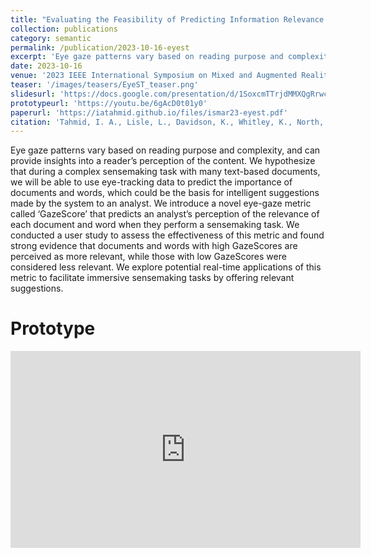 ```yaml
---
title: "Evaluating the Feasibility of Predicting Information Relevance During Sensemaking with Eye Gaze Data"
collection: publications
category: semantic
permalink: /publication/2023-10-16-eyest
excerpt: 'Eye gaze patterns vary based on reading purpose and complexity, and can provide insights into a reader’s perception of the content. We hypothesize that during a complex sensemaking task with many text-based documents, we will be able to use eye-tracking data to predict the importance of documents and words, which could be the basis for intelligent suggestions made by the system to an analyst. We introduce a novel eye-gaze metric called ‘GazeScore’ that predicts an analyst’s perception of the relevance of each document and word when they perform a sensemaking task. We conducted a user study to assess the effectiveness of this metric and found strong evidence that documents and words with high GazeScores are perceived as more relevant, while those with low GazeScores were considered less relevant. We explore potential real-time applications of this metric to facilitate immersive sensemaking tasks by offering relevant suggestions.'
date: 2023-10-16
venue: '2023 IEEE International Symposium on Mixed and Augmented Reality (ISMAR)'
teaser: '/images/teasers/EyeST_teaser.png'
slidesurl: 'https://docs.google.com/presentation/d/1SoxcmTTrjdMMXQgRrwcDIOEG4CSFqZkd'
prototypeurl: 'https://youtu.be/6gAcD0t01y0'
paperurl: 'https://iatahmid.github.io/files/ismar23-eyest.pdf'
citation: 'Tahmid, I. A., Lisle, L., Davidson, K., Whitley, K., North, C., & Bowman, D. A. (2023, October). <em>Evaluating the Feasibility of Predicting Information Relevance During Sensemaking with Eye Gaze Data</em>. In 2023 IEEE International Symposium on Mixed and Augmented Reality (ISMAR) (pp. 713-722). IEEE.'
---
```


Eye gaze patterns vary based on reading purpose and complexity, and can provide insights into a reader’s perception of the content. We hypothesize that during a complex sensemaking task with many text-based documents, we will be able to use eye-tracking data to predict the importance of documents and words, which could be the basis for intelligent suggestions made by the system to an analyst. We introduce a novel eye-gaze metric called ‘GazeScore’ that predicts an analyst’s perception of the relevance of each document and word when they perform a sensemaking task. We conducted a user study to assess the effectiveness of this metric and found strong evidence that documents and words with high GazeScores are perceived as more relevant, while those with low GazeScores were considered less relevant. We explore potential real-time applications of this metric to facilitate immersive sensemaking tasks by offering relevant suggestions.

Prototype
==========
<iframe width="560" height="315" src="https://www.youtube.com/embed/6gAcD0t01y0?si=tXKx8sPWInQpjfIc" title="YouTube video player" frameborder="0" allow="accelerometer; autoplay; clipboard-write; encrypted-media; gyroscope; picture-in-picture; web-share" referrerpolicy="strict-origin-when-cross-origin" allowfullscreen></iframe>

